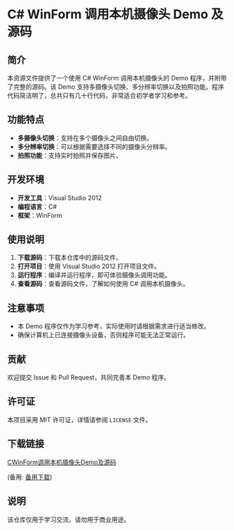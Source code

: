 # C# WinForm 调用本机摄像头 Demo 及源码

## 简介

本资源文件提供了一个使用 C# WinForm 调用本机摄像头的 Demo 程序，并附带了完整的源码。该 Demo 支持多摄像头切换、多分辨率切换以及拍照功能。程序代码简洁明了，总共只有几十行代码，非常适合初学者学习和参考。

## 功能特点

- **多摄像头切换**：支持在多个摄像头之间自由切换。
- **多分辨率切换**：可以根据需要选择不同的摄像头分辨率。
- **拍照功能**：支持实时拍照并保存图片。

## 开发环境

- **开发工具**：Visual Studio 2012
- **编程语言**：C#
- **框架**：WinForm

## 使用说明

1. **下载源码**：下载本仓库中的源码文件。
2. **打开项目**：使用 Visual Studio 2012 打开项目文件。
3. **运行程序**：编译并运行程序，即可体验摄像头调用功能。
4. **查看源码**：查看源码文件，了解如何使用 C# 调用本机摄像头。

## 注意事项

- 本 Demo 程序仅作为学习参考，实际使用时请根据需求进行适当修改。
- 确保计算机上已连接摄像头设备，否则程序可能无法正常运行。

## 贡献

欢迎提交 Issue 和 Pull Request，共同完善本 Demo 程序。

## 许可证

本项目采用 MIT 许可证，详情请参阅 `LICENSE` 文件。

## 下载链接
[CWinForm调用本机摄像头Demo及源码](https://pan.quark.cn/s/5678297be6b5) 

(备用: [备用下载](https://pan.baidu.com/s/1XkhbuBPcJo-TgOIpDIzscg?pwd=1234))

## 说明

该仓库仅用于学习交流，请勿用于商业用途。
